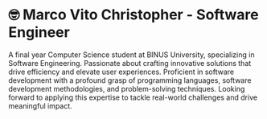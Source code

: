 # 🤓 Marco Vito Christopher - Software Engineer
A final year Computer Science student at BINUS University, specializing in Software Engineering. Passionate about crafting innovative solutions that drive efficiency and elevate user experiences. Proficient in software development with a profound grasp of programming languages, software development methodologies, and problem-solving techniques. Looking forward to applying this expertise to tackle real-world challenges and drive meaningful impact.
